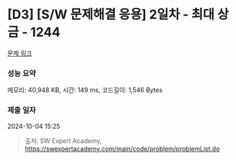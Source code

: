 # [D3] [S/W 문제해결 응용] 2일차 - 최대 상금 - 1244 

[문제 링크](https://swexpertacademy.com/main/code/problem/problemDetail.do?contestProbId=AV15Khn6AN0CFAYD) 

### 성능 요약

메모리: 40,948 KB, 시간: 149 ms, 코드길이: 1,546 Bytes

### 제출 일자

2024-10-04 15:25



> 출처: SW Expert Academy, https://swexpertacademy.com/main/code/problem/problemList.do